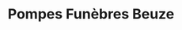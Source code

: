 ---
title: "Pompes Funèbres Beuze"
url: /culan/pompes-funebres-beuze/
shop: directeurs de funérailles
---